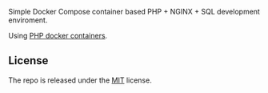Simple Docker Compose container based PHP + NGINX + SQL development enviroment.

Using [PHP docker containers](https://hub.docker.com/r/m0bua/php/).

## License
The repo is released under the [MIT](https://github.com/m0b-ua/nde/blob/master/LICENSE) license.